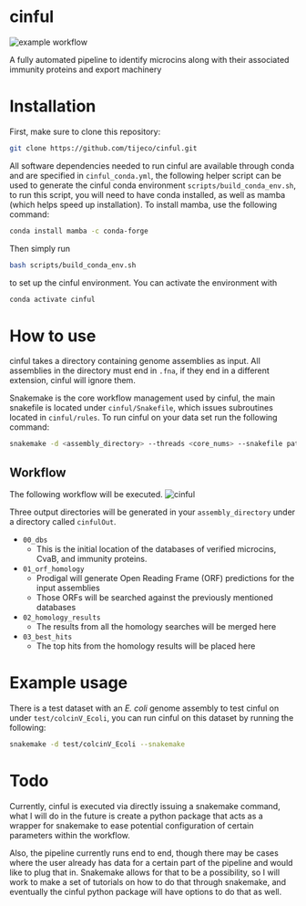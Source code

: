 # cinful
![example workflow](https://github.com/tijeco/cinful/actions/workflows/conda_environment_setup.yml/badge.svg)

A fully automated pipeline to identify microcins along with their associated immunity proteins and export machinery



# Installation


First, make sure to clone this repository:

```bash
git clone https://github.com/tijeco/cinful.git
```
All software dependencies needed to run cinful are available through conda and are specified in `cinful_conda.yml`, the following helper script can be used to generate the cinful conda environment `scripts/build_conda_env.sh`, to run this script, you will need to have conda installed, as well as mamba (which helps speed up installation). To install mamba, use the following command:

```bash
conda install mamba -c conda-forge
```

Then simply run 
```bash
bash scripts/build_conda_env.sh
```

to set up the cinful environment. You can activate the environment with

```bash
conda activate cinful
```

# How to use

cinful takes a directory containing genome assemblies as input. All assemblies in the directory must end in `.fna`, if they end in a different extension, cinful will ignore them.

Snakemake is the core workflow management used by cinful, the main snakefile is located under `cinful/Snakefile`, which issues subroutines located in `cinful/rules`. To run cinful on your data set run the following command:

```bash
snakemake -d <assembly_directory> --threads <core_nums> --snakefile path/to/cinful/Snakefile
```

## Workflow

The following workflow will be executed.
![cinful](figures/cinful_workflow.inkscape.svg)

Three output directories will be generated in your `assembly_directory` under a directory called `cinfulOut`.
* `00_dbs`
  * This is the initial location of the databases of verified microcins, CvaB, and immunity proteins.
* `01_orf_homology`
  * Prodigal will generate Open Reading Frame (ORF) predictions for the input assemblies
  * Those ORFs will be searched against the previously mentioned databases
* `02_homology_results`
  * The results from all the homology searches will be merged here
* `03_best_hits`
  * The top hits from the homology results will be placed here

# Example usage

There is a test dataset with an _E. coli_ genome assembly to test cinful on under `test/colcinV_Ecoli`, you can run cinful on this dataset by running the following:

```bash
snakemake -d test/colcinV_Ecoli --snakemake 
```
# Todo

Currently, cinful is executed via directly issuing a snakemake command, what I will do in the future is create a python package that acts as a wrapper for snakemake to ease potential configuration of certain parameters within the workflow.

Also, the pipeline currently runs end to end, though there may be cases where the user already has data for a certain part of the pipeline and would like to plug that in. Snakemake allows for that to be a possibility, so I will work to make a set of tutorials on how to do that through snakemake, and eventually the cinful python package will have options to do that as well.







<!-- ## Microcin homologs

* Filtering by length
   - Only need to search peptides that have < 150 AA
* Signal sequence
   - MSA of putative microcins can be used to evaluate the putative signal sequence based on what is known from the verifed dataset
 -->



<!-- ## Immunity protein homologs
* subcelluar localization and transmembrane helix will be predicted as a final filtering step
 -->

